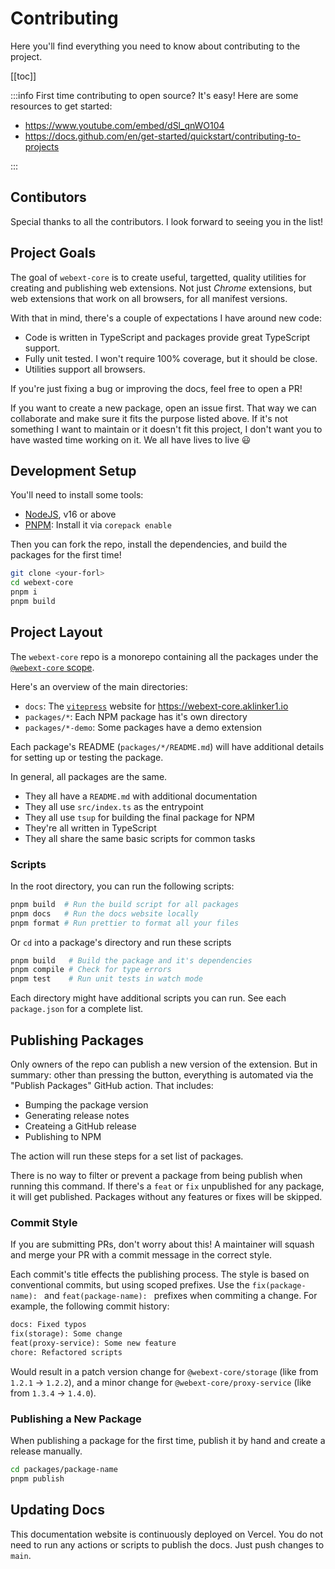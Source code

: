 # Contributing

Here you'll find everything you need to know about contributing to the project.

[[toc]]

:::info First time contributing to open source?
It's easy! Here are some resources to get started:

- https://www.youtube.com/embed/dSl_qnWO104
- https://docs.github.com/en/get-started/quickstart/contributing-to-projects

:::

## Contibutors

Special thanks to all the contributors. I look forward to seeing you in the list!

<ClientOnly>
    <ContributorList />
</ClientOnly>

## Project Goals

The goal of `webext-core` is to create useful, targetted, quality utilities for creating and publishing web extensions. Not just _Chrome_ extensions, but web extensions that work on all browsers, for all manifest versions.

With that in mind, there's a couple of expectations I have around new code:

- Code is written in TypeScript and packages provide great TypeScript support.
- Fully unit tested. I won't require 100% coverage, but it should be close.
- Utilities support all browsers.

If you're just fixing a bug or improving the docs, feel free to open a PR!

If you want to create a new package, open an issue first. That way we can collaborate and make sure it fits the purpose listed above. If it's not something I want to maintain or it doesn't fit this project, I don't want you to have wasted time working on it. We all have lives to live :smiley:

## Development Setup

You'll need to install some tools:

- [NodeJS](https://nodejs.org/en/), v16 or above
- [PNPM](https://pnpm.io/): Install it via `corepack enable`

Then you can fork the repo, install the dependencies, and build the packages for the first time!

```sh
git clone <your-forl>
cd webext-core
pnpm i
pnpm build
```

## Project Layout

The `webext-core` repo is a monorepo containing all the packages under the [`@webext-core` scope](https://www.npmjs.com/search?q=%40webext-core).

Here's an overview of the main directories:

- `docs`: The [`vitepress`](https://vitepress.vuejs.org/) website for <https://webext-core.aklinker1.io>
- `packages/*`: Each NPM package has it's own directory
- `packages/*-demo`: Some packages have a demo extension

Each package's README (`packages/*/README.md`) will have additional details for setting up or testing the package.

In general, all packages are the same.

- They all have a `README.md` with additional documentation
- They all use `src/index.ts` as the entrypoint
- They all use `tsup` for building the final package for NPM
- They're all written in TypeScript
- They all share the same basic scripts for common tasks

### Scripts

In the root directory, you can run the following scripts:

```sh
pnpm build  # Run the build script for all packages
pnpm docs   # Run the docs website locally
pnpm format # Run prettier to format all your files
```

Or `cd` into a package's directory and run these scripts

```sh
pnpm build   # Build the package and it's dependencies
pnpm compile # Check for type errors
pnpm test    # Run unit tests in watch mode
```

Each directory might have additional scripts you can run. See each `package.json` for a complete list.

## Publishing Packages

Only owners of the repo can publish a new version of the extension. But in summary: other than pressing the button, everything is automated via the "Publish Packages" GitHub action. That includes:

- Bumping the package version
- Generating release notes
- Createing a GitHub release
- Publishing to NPM

The action will run these steps for a set list of packages.

There is no way to filter or prevent a package from being publish when running this command. If there's a `feat` or `fix` unpublished for any package, it will get published. Packages without any features or fixes will be skipped.

### Commit Style

If you are submitting PRs, don't worry about this! A maintainer will squash and merge your PR with a commit message in the correct style.

Each commit's title effects the publishing process. The style is based on conventional commits, but using scoped prefixes. Use the `fix(package-name): ` and `feat(package-name): ` prefixes when commiting a change. For example, the following commit history:

```txt
docs: Fixed typos
fix(storage): Some change
feat(proxy-service): Some new feature
chore: Refactored scripts
```

Would result in a patch version change for `@webext-core/storage` (like from `1.2.1` &rarr; `1.2.2`), and a minor change for `@webext-core/proxy-service` (like from `1.3.4` &rarr; `1.4.0`).

### Publishing a New Package

When publishing a package for the first time, publish it by hand and create a release manually.

```sh
cd packages/package-name
pnpm publish
```

## Updating Docs

This documentation website is continuously deployed on Vercel. You do not need to run any actions or scripts to publish the docs. Just push changes to `main`.
